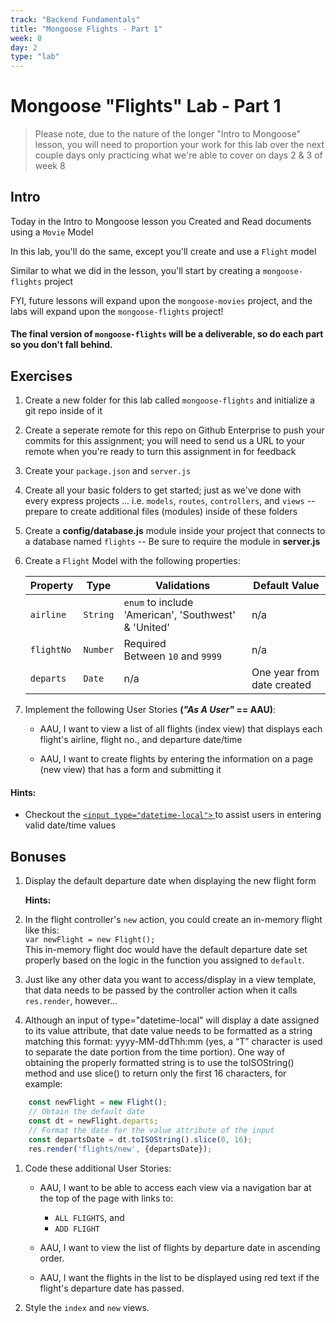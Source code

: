 ```yaml
---
track: "Backend Fundamentals"
title: "Mongoose Flights - Part 1"
week: 8
day: 2
type: "lab"
---
```


# Mongoose "Flights" Lab - Part 1

> Please note, due to the nature of the longer "Intro to Mongoose" lesson, you will need to proportion your work for this lab over the next couple days only practicing what we're able to cover on days 2 & 3 of week 8

## Intro

Today in the Intro to Mongoose lesson you Created and Read documents using a `Movie` Model

In this lab, you'll do the same, except you'll create and use a `Flight` model

Similar to what we did in the lesson, you'll start by creating a `mongoose-flights` project

FYI, future lessons will expand upon the `mongoose-movies` project, and the labs will expand upon the `mongoose-flights` project!

#### The final version of `mongoose-flights` will be a deliverable, so do each part so you don't fall behind.

## Exercises

1. Create a new folder for this lab called `mongoose-flights` and initialize a git repo inside of it
2. Create a seperate remote for this repo on Github Enterprise to push your commits for this assignment; you will need to send us a URL to your remote when you're ready to turn this assignment in for feedback
3. Create your `package.json` and `server.js`
4. Create all your basic folders to get started; just as we've done with every express projects ... i.e. `models`, `routes`, `controllers`, and `views` -- prepare to create additional files (modules) inside of these folders
5. Create a **config/database.js** module inside your project that connects to a database named `flights` -- Be sure to require the module in **server.js**

6. Create a `Flight` Model with the following properties:

	| Property | Type | Validations | Default Value |
	|---|---|---|---|
	| `airline`| `String`| `enum` to include 'American', 'Southwest' & 'United' | n/a | 
	| `flightNo`| `Number`| Required<br>Between `10` and `9999` | n/a | 
	| `departs`| `Date`| n/a | One year from date created | 

4. Implement the following User Stories **(_"As A User"_ == AAU)**:
	- AAU, I want to view a list of all flights (index view) that displays each flight's airline, flight no., and departure date/time
	
	- AAU, I want to create flights by entering the information on a page (new view) that has a form and submitting it

#### Hints:

- Checkout the [`<input type="datetime-local">`
](https://developer.mozilla.org/en-US/docs/Web/HTML/Element/input/datetime-local) to assist users in entering valid date/time values


## Bonuses

1. Display the default departure date when displaying the new flight form 
	
	**Hints:**

1. In the flight controller's `new` action, you could create an in-memory flight like this:<br>`var newFlight = new Flight();`<br>  This in-memory flight doc would have the default departure date set properly based on the logic in the function you assigned to `default`.

2. Just like any other data you want to access/display in a view template, that data needs to be passed by the controller action when it calls `res.render`, however…

3. Although an input of type="datetime-local" will display a date assigned to its value attribute, that date value needs to be formatted as a string matching this format: yyyy-MM-ddThh:mm (yes, a “T” character is used to separate the date portion from the time portion). One way of obtaining the properly formatted string is to use the toISOString() method and use slice() to return only the first 16 characters, for example:

```javascript
	const newFlight = new Flight();
	// Obtain the default date
	const dt = newFlight.departs;
	// Format the date for the value attribute of the input
	const departsDate = dt.toISOString().slice(0, 16);
	res.render('flights/new', {departsDate});
```


1. Code these additional User Stories:
	- AAU, I want to be able to access each view via a navigation bar at the top of the page with links to:
		- `ALL FLIGHTS`, and
		- `ADD FLIGHT`
	
	- AAU, I want to view the list of flights by departure date in ascending order.
	
	- AAU, I want the flights in the list to be displayed using red text if the flight's departure date has passed.

3. Style the `index` and `new` views.

